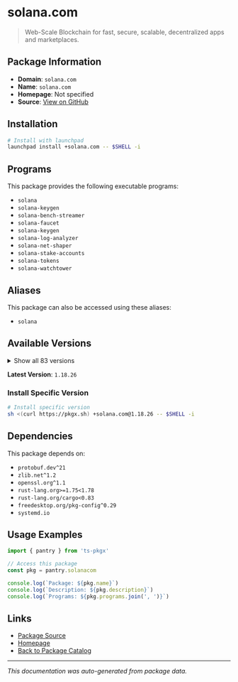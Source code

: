 # solana.com

> Web-Scale Blockchain for fast, secure, scalable, decentralized apps and marketplaces.

## Package Information

- **Domain**: `solana.com`
- **Name**: `solana.com`
- **Homepage**: Not specified
- **Source**: [View on GitHub](https://github.com/pkgxdev/pantry/tree/main/projects/solana.com/package.yml)

## Installation

```bash
# Install with launchpad
launchpad install +solana.com -- $SHELL -i
```

## Programs

This package provides the following executable programs:

- `solana`
- `solana-keygen`
- `solana-bench-streamer`
- `solana-faucet`
- `solana-keygen`
- `solana-log-analyzer`
- `solana-net-shaper`
- `solana-stake-accounts`
- `solana-tokens`
- `solana-watchtower`

## Aliases

This package can also be accessed using these aliases:

- `solana`

## Available Versions

<details>
<summary>Show all 83 versions</summary>

- `1.18.26`, `1.18.25`, `1.18.23`, `1.18.22`, `1.18.21`
- `1.18.20`, `1.18.18`, `1.18.15`, `1.18.14`, `1.18.13`
- `1.18.12`, `1.18.11`, `1.18.9`, `1.18.8`, `1.18.6`
- `1.18.4`, `1.18.2`, `1.18.1`, `1.17.34`, `1.17.33`
- `1.17.31`, `1.17.28`, `1.17.27`, `1.17.25`, `1.17.22`
- `1.17.20`, `1.17.17`, `1.17.16`, `1.17.15`, `1.17.14`
- `1.17.13`, `1.17.12`, `1.17.11`, `1.17.10`, `1.17.9`
- `1.17.8`, `1.17.7`, `1.17.6`, `1.17.5`, `1.17.4`
- `1.17.3`, `1.17.2`, `1.17.1`, `1.17.0`, `1.16.27`
- `1.16.25`, `1.16.24`, `1.16.23`, `1.16.22`, `1.16.21`
- `1.16.19`, `1.16.18`, `1.16.17`, `1.16.16`, `1.16.15`
- `1.16.14`, `1.16.13`, `1.16.12`, `1.16.11`, `1.16.10`
- `1.16.9`, `1.16.8`, `1.16.7`, `1.16.6`, `1.16.5`
- `1.16.4`, `1.16.3`, `1.16.2`, `1.16.1`, `1.16.0`
- `1.15.2`, `1.14.29`, `1.14.28`, `1.14.27`, `1.14.26`
- `1.14.25`, `1.14.24`, `1.14.23`, `1.14.22`, `1.14.21`
- `1.14.20`, `1.14.19`, `1.14.18`

</details>

**Latest Version**: `1.18.26`

### Install Specific Version

```bash
# Install specific version
sh <(curl https://pkgx.sh) +solana.com@1.18.26 -- $SHELL -i
```

## Dependencies

This package depends on:

- `protobuf.dev^21`
- `zlib.net^1.2`
- `openssl.org^1.1`
- `rust-lang.org>=1.75<1.78`
- `rust-lang.org/cargo<0.83`
- `freedesktop.org/pkg-config^0.29`
- `systemd.io`

## Usage Examples

```typescript
import { pantry } from 'ts-pkgx'

// Access this package
const pkg = pantry.solanacom

console.log(`Package: ${pkg.name}`)
console.log(`Description: ${pkg.description}`)
console.log(`Programs: ${pkg.programs.join(', ')}`)
```

## Links

- [Package Source](https://github.com/pkgxdev/pantry/tree/main/projects/solana.com/package.yml)
- [Homepage](#)
- [Back to Package Catalog](../package-catalog.md)

---

*This documentation was auto-generated from package data.*
